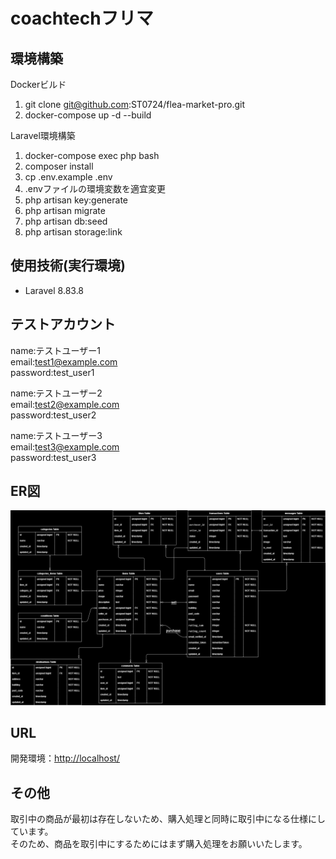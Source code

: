# coachtechフリマ

## 環境構築
Dockerビルド
1. git clone git@github.com:ST0724/flea-market-pro.git
2. docker-compose up -d --build

Laravel環境構築
1. docker-compose exec php bash
2. composer install
3. cp .env.example .env
4. .envファイルの環境変数を適宜変更
5. php artisan key:generate
6. php artisan migrate
7. php artisan db:seed
8. php artisan storage:link

## 使用技術(実行環境)
+ Laravel 8.83.8

## テストアカウント
name:テストユーザー1   
email:test1@example.com  
password:test_user1  

name:テストユーザー2   
email:test2@example.com  
password:test_user2  

name:テストユーザー3   
email:test3@example.com  
password:test_user3  

## ER図
![ER図](ER.png)

## URL
開発環境：[http://localhost/](http://localhost/)

## その他
取引中の商品が最初は存在しないため、購入処理と同時に取引中になる仕様にしています。   
そのため、商品を取引中にするためにはまず購入処理をお願いいたします。  
